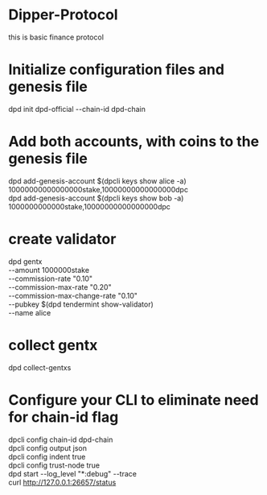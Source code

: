 # Dipper-Protocol
this is basic finance protocol


# Initialize configuration files and genesis file
dpd init dpd-official --chain-id dpd-chain

# Add both accounts, with coins to the genesis file
dpd add-genesis-account $(dpcli keys show alice -a) 10000000000000000stake,10000000000000000dpc\
dpd add-genesis-account $(dpcli keys show bob -a) 1000000000000stake,10000000000000000dpc

# create validator
dpd gentx \
  --amount 1000000stake \
  --commission-rate "0.10" \
  --commission-max-rate "0.20" \
  --commission-max-change-rate "0.10" \
  --pubkey $(dpd tendermint show-validator) \
  --name alice

# collect gentx
dpd collect-gentxs


# Configure your CLI to eliminate need for chain-id flag
dpcli config chain-id dpd-chain\
dpcli config output json\
dpcli config indent true\
dpcli config trust-node true\
dpd start --log_level "*:debug" --trace\
curl http://127.0.0.1:26657/status
